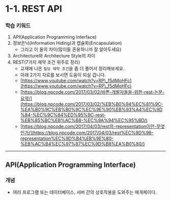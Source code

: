 # 1-1. REST API

### 학습 키워드

1. API(Application Programming Interface)
2. 정보은닉(Information Hiding)과 캡슐화(Encapsulation)
   * 그리고 이 둘의 차이(많이들 혼용하니까 잘 알아두세요)
3. Architecture와 Architecture Style의 차이
4. REST(7가지 제약 조건 위주로 정리)
   * 교재에 나온 `필딩 제약 조건`을 좀 더 풀어서 정리해보세요.
   * 아래 2가지 자료를 보시면 도움이 되실 겁니다.
   * [https://www.youtube.com/watch?v=RP\_f5dMoHFc](https://www.youtube.com/watch?v=RP\_f5dMoHFc)
   * [https://blog.npcode.com/2017/03/02/바쁜-개발자들을-위한-rest-논문-요약/](https://blog.npcode.com/2017/03/02/%EB%B0%94%EC%81%9C-%EA%B0%9C%EB%B0%9C%EC%9E%90%EB%93%A4%EC%9D%84-%EC%9C%84%ED%95%9C-rest-%EB%85%BC%EB%AC%B8-%EC%9A%94%EC%95%BD/)
   * [https://blog.npcode.com/2017/04/03/rest의-representation이란-무엇인가/](https://blog.npcode.com/2017/04/03/rest%EC%9D%98-representation%EC%9D%B4%EB%9E%80-%EB%AC%B4%EC%97%87%EC%9D%B8%EA%B0%80/)

***

## API(Application Programming Interface)

### 개념

* 여러 프로그램 또는 데이터베이스, 서버 간의 상호작용을 도와주는 매개체이다.

